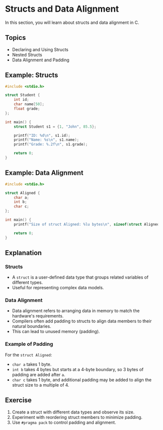 # Structs and Data Alignment

In this section, you will learn about structs and data alignment in C.

## Topics

- Declaring and Using Structs
- Nested Structs
- Data Alignment and Padding

## Example: Structs

```c
#include <stdio.h>

struct Student {
    int id;
    char name[50];
    float grade;
};

int main() {
    struct Student s1 = {1, "John", 85.5};

    printf("ID: %d\n", s1.id);
    printf("Name: %s\n", s1.name);
    printf("Grade: %.2f\n", s1.grade);

    return 0;
}
```

## Example: Data Alignment

```c
#include <stdio.h>

struct Aligned {
    char a;
    int b;
    char c;
};

int main() {
    printf("Size of struct Aligned: %lu bytes\n", sizeof(struct Aligned));

    return 0;
}
```

## Explanation

### Structs
- A `struct` is a user-defined data type that groups related variables of different types.
- Useful for representing complex data models.

### Data Alignment
- Data alignment refers to arranging data in memory to match the hardware's requirements.
- Compilers often add padding to structs to align data members to their natural boundaries.
- This can lead to unused memory (padding).

### Example of Padding
For the `struct Aligned`:
- `char a` takes 1 byte.
- `int b` takes 4 bytes but starts at a 4-byte boundary, so 3 bytes of padding are added after `a`.
- `char c` takes 1 byte, and additional padding may be added to align the struct size to a multiple of 4.

## Exercise

1. Create a struct with different data types and observe its size.
2. Experiment with reordering struct members to minimize padding.
3. Use `#pragma pack` to control padding and alignment.